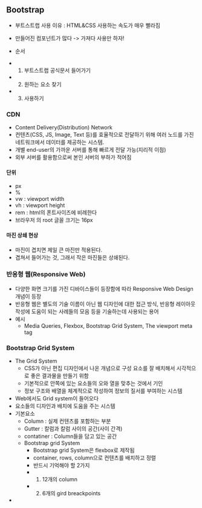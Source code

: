 ## Bootstrap
- 부트스트랩 사용 이유 : HTML&CSS 사용하는 속도가 매우 빨라짐
- 만들어진 컴포넌트가 많다 -> 가져다 사용만 하자!

- 순서
- 1. 부트스트랩 공식문서 들어가기
- 2. 원하는 요소 찾기
- 3. 사용하기

### CDN
- Content Delivery(Distribution) Network
- 컨텐츠(CSS, JS, Image, Text 등)를 효율적으로 전달하기 위해 여러 노드를 가진 네트워크에서 데이터를 제공하는 시스템.
- 개별 end-user의 가까운 서버를 통해 빠르게 전달 가능(지리적 이점)
- 외부 서버를 활용함으로써 본인 서버의 부하가 적어짐

#### 단위
- px
- %
- vw : viewport width
- vh : viewport height
- rem : html의 폰트사이즈에 비례한다
- 브라우저 <html>의 root 글꼴 크기는 16px

#### 마진 상쇄 현상
- 마진이 겹치면 제일 큰 마진만 적용된다.
- 겹쳐서 들어가는 것, 그래서 작은 마진들은 상쇄된다.


### 반응형 웹(Responsive Web)
- 다양한 화면 크기를 가진 디바이스들이 등장함에 따라 Responsive Web Design 개념이 등장
- 반응형 웹은 별도의 기술 이름이 아닌 웹 디자인에 대한 접근 방식, 반응형 레이아웃 작성에 도움이 되는 사례들의 모음 등을 기술하는데 사용되는 용어
- 예시 
  - Media Queries, Flexbox, Bootstrap Grid System, The viewport meta tag
  
### Bootstrap Grid System
- The Grid System
  - CSS가 아닌 편집 디자인에서 나온 개념으로 구성 요소를 잘 배치해서 시각적으로 좋은 결과물을 만들기 위함
  - 기본적으로 안쪽에 있는 요소들의 오와 열을 맞추는 것에서 기인
  - 정보 구조와 배열을 체계적으로 작성하여 정보의 질서를 부여하는 시스템
- Web에서도 Grid system이 들어오다
- 요소들의 디자인과 배치에 도움을 주는 시스템
- 기본요소 
  - Column : 실제 컨텐츠를 포함하는 부분
  - Gutter : 칼럼과 칼럼 사이의 공간(사이 간격)
  - contatiner : Column들을 담고 있는 공간
  - Bootstrap grid System
    - Bootstrap grid System은 flexbox로 제작됨
    - container, rows, column으로 컨텐츠를 배치하고 정렬
    - 반드시 기억해야 할 2가지
    - 1. 12개의 column
    - 2. 6개의 gird breackpoints
- 